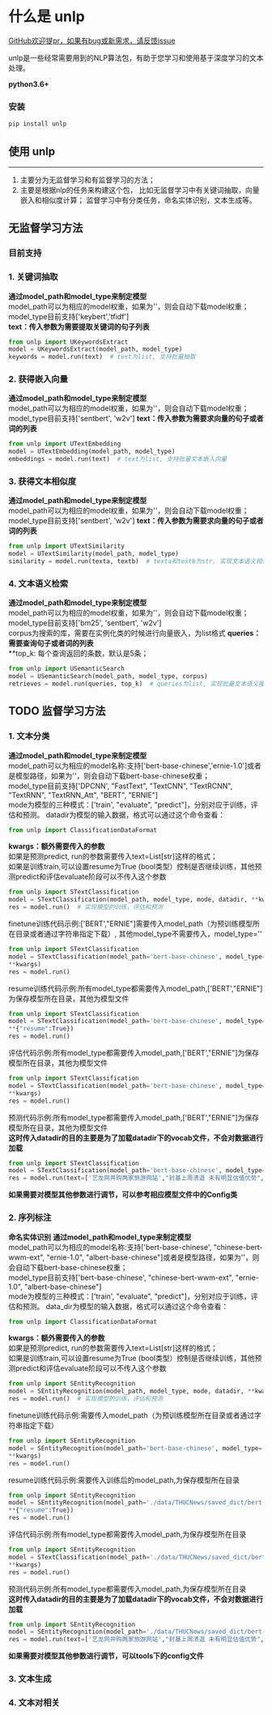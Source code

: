 # 什么是 unlp

[GitHub欢迎提pr，如果有bug或新需求，请反馈issue](https://github.com/Hanscal/unlp/issues)

unlp是一些经常需要用到的NLP算法包，有助于您学习和使用基于深度学习的文本处理。

**python3.6+**
### 安装

```py
pip install unlp 
```

## 使用 unlp
----
1. 主要分为无监督学习和有监督学习的方法；
2. 主要是根据nlp的任务来构建这个包，
比如无监督学习中有关键词抽取，向量嵌入和相似度计算；
监督学习中有分类任务，命名实体识别，文本生成等。

## 无监督学习方法
### 目前支持
### 1. 关键词抽取  
**通过model_path和model_type来制定模型**   
  model_path可以为相应的model权重，如果为''，则会自动下载model权重；  
  model_type目前支持['keybert','tfidf']   
**text：传入参数为需要提取关键词的句子列表**  

```py
from unlp import UKeywordsExtract
model = UKeywordsExtract(model_path, model_type)
keywords = model.run(text)  # text为list, 支持批量抽取
```

### 2. 获得嵌入向量  
**通过model_path和model_type来制定模型**  
  model_path可以为相应的model权重，如果为''，则会自动下载model权重；  
  model_type目前支持['sentbert', 'w2v'] 
**text：传入参数为需要求向量的句子或者词的列表**

```py
from unlp import UTextEmbedding
model = UTextEmbedding(model_path, model_type)
embeddings = model.run(text)  # text为list, 支持批量文本嵌入向量
```

### 3. 获得文本相似度  
**通过model_path和model_type来制定模型**  
  model_path可以为相应的model权重，如果为''，则会自动下载model权重；  
  model_type目前支持['sentbert', 'w2v'] 
**text：传入参数为需要求向量的句子或者词的列表** 

```py
from unlp import UTextSimilarity
model = UTextSimilarity(model_path, model_type)
similarity = model.run(texta, textb)  # texta和textb为str, 实现文本语义相似度计算
```

### 4. 文本语义检索  
**通过model_path和model_type来制定模型**  
  model_path可以为相应的model权重，如果为''，则会自动下载model权重；  
  model_type目前支持['bm25', 'sentbert', 'w2v']  
  corpus为搜索的库，需要在实例化类的时候进行向量嵌入，为list格式
**queries：需要查询句子或者词的列表**  
**top_k: 每个查询返回的条数，默认是5条；   

```py
from unlp import USemanticSearch
model = USemanticSearch(model_path, model_type, corpus)
retrieves = model.run(queries, top_k)  # queries为list, 实现批量文本语义搜索
```

## TODO 监督学习方法
### 1. 文本分类  
**通过model_path和model_type来制定模型**  
  model_path可以为相应的model名称:支持['bert-base-chinese','ernie-1.0']或者是模型路径，如果为''，则会自动下载bert-base-chinese权重；  
  model_type目前支持['DPCNN', "FastText", "TextCNN", "TextRCNN", "TextRNN", "TextRNN_Att", "BERT", "ERNIE"]  
  mode为模型的三种模式：['train', "evaluate", "predict"]，分别对应于训练，评估和预测。
  datadir为模型的输入数据，格式可以通过这个命令查看：  
```py
from unlp import ClassificationDataFormat
```
**kwargs：额外需要传入的参数**  
如果是预测predict, run的参数需要传入text=List[str]这样的格式；   
如果是训练train,可以设置resume为True (bool类型）控制是否继续训练，其他预测predict和评估evaluate阶段可以不传入这个参数  

```py
from unlp import STextClassification
model = STextClassification(model_path, model_type, mode, datadir, **kwargs)
res = model.run()  # 实现模型的训练，评估和预测
```
finetune训练代码示例:['BERT',"ERNIE"]需要传入model_path（为预训练模型所在目录或者通过字符串指定下载）, 其他model_type不需要传入，model_type=''

```py
from unlp import STextClassification
model = STextClassification(model_path='bert-base-chinese', model_type='BERT', mode='train', datadir='./data/THUCNews', 
**kwargs)
res = model.run()
```

resume训练代码示例:所有model_type都需要传入model_path,['BERT',"ERNIE"]为保存模型所在目录，其他为模型文件

```py
from unlp import STextClassification
model = STextClassification(model_path='bert-base-chinese', model_type='BERT', mode='train', datadir='./data/THUCNews', 
**{"resume":True})
res = model.run()
```

评估代码示例:所有model_type都需要传入model_path,['BERT',"ERNIE"]为保存模型所在目录，其他为模型文件

```py
from unlp import STextClassification
model = STextClassification(model_path='bert-base-chinese', model_type='BERT', mode='evaluate', datadir='./data/THUCNews', 
**kwargs)
res = model.run()
```

预测代码示例:所有model_type都需要传入model_path,['BERT',"ERNIE"]为保存模型所在目录，其他为模型文件  
**这时传入datadir的目的主要是为了加载datadir下的vocab文件，不会对数据进行加载**

```py
from unlp import STextClassification
model = STextClassification(model_path='bert-base-chinese', model_type='BERT', mode='predict', datadir='./data/THUCNews')
res = model.run(text=['艺龙网并购两家旅游网站',"封基上周溃退 未有明显估值优势","中华女子学院：本科层次仅1专业招男生"])
```

**如果需要对模型其他参数进行调节，可以参考相应模型文件中的Config类**  


### 2. 序列标注 
**命名实体识别** 
**通过model_path和model_type来制定模型**  
  model_path可以为相应的model名称:支持['bert-base-chinese', "chinese-bert-wwm-ext", "ernie-1.0", "albert-base-chinese"]或者是模型路径，如果为''，则会自动下载bert-base-chinese权重；  
  model_type目前支持['bert-base-chinese', "chinese-bert-wwm-ext", "ernie-1.0", "albert-base-chinese"]  
  mode为模型的三种模式：['train', "evaluate", "predict"]，分别对应于训练，评估和预测。
  data_dir为模型的输入数据，格式可以通过这个命令查看：  
```py
from unlp import ClassificationDataFormat
```
**kwargs：额外需要传入的参数**  
如果是预测predict, run的参数需要传入text=List[str]这样的格式；   
如果是训练train,可以设置resume为True (bool类型）控制是否继续训练，其他预测predict和评估evaluate阶段可以不传入这个参数  

```py
from unlp import SEntityRecognition
model = SEntityRecognition(model_path, model_type, mode, datadir, **kwargs)
res = model.run()  # 实现模型的训练，评估和预测
```
finetune训练代码示例:需要传入model_path（为预训练模型所在目录或者通过字符串指定下载）  

```py
from unlp import SEntityRecognition
model = SEntityRecognition(model_path='bert-base-chinese', model_type='bert-base-chinese', mode='train', datadir='./data/THUCNews', 
**kwargs)
res = model.run()
```

resume训练代码示例:需要传入训练后的model_path,为保存模型所在目录  

```py
from unlp import SEntityRecognition
model = SEntityRecognition(model_path='./data/THUCNews/saved_dict/bert-base-chinese', model_type='bert-base-chinese', mode='train', datadir='./data/THUCNews', 
**{"resume":True})
res = model.run()
```

评估代码示例:所有model_type都需要传入model_path,为保存模型所在目录  

```py
from unlp import SEntityRecognition
model = STextClassification(model_path='./data/THUCNews/saved_dict/bert-base-chinese', model_type='bert-base-chinese', mode='evaluate', datadir='./data/THUCNews', 
**kwargs)
res = model.run()
```

预测代码示例:所有model_type都需要传入model_path,为保存模型所在目录    
**这时传入datadir的目的主要是为了加载datadir下的vocab文件，不会对数据进行加载**

```py
from unlp import SEntityRecognition
model = SEntityRecognition(model_path='./data/THUCNews/saved_dict/bert-base-chinese', model_type='bert-base-chinese', mode='predict', datadir='./data/THUCNews')
res = model.run(text=['艺龙网并购两家旅游网站',"封基上周溃退 未有明显估值优势","中华女子学院：本科层次仅1专业招男生"])
```

**如果需要对模型其他参数进行调节，可以tools下的config文件**


### 3. 文本生成  

### 4. 文本对相关  
 
